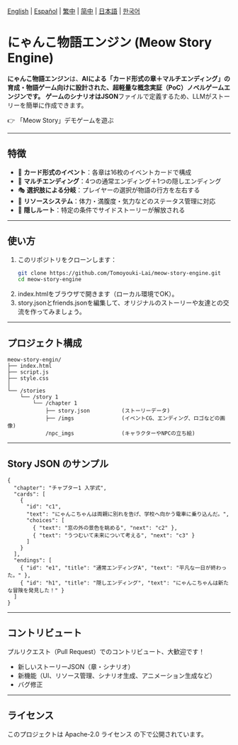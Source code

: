 [English](../README.md) | [Español](README.es.md) | [繁中](README.zh-Hant.md) | [简中](README.zh-Hans.md) | [日本語](README.ja.md) | [한국어](README.ko.md)

# にゃんこ物語エンジン (Meow Story Engine)

**にゃんこ物語エンジン**は、**AIによる「カード形式の章＋マルチエンディング」**の育成・物語ゲーム向けに設計された、超軽量な概念実証（PoC）ノベルゲームエンジンです。
ゲームのシナリオは**JSON**ファイルで定義するため、LLMがストーリーを簡単に作成できます。

👉 「Meow Story」デモゲームを遊ぶ

---

## 特徴

- 📖 **カード形式のイベント**：各章は16枚のイベントカードで構成
- 🔀 **マルチエンディング**：4つの通常エンディング＋1つの隠しエンディング
- 🎭 **選択肢による分岐**：プレイヤーの選択が物語の行方を左右する
- 🎒 **リソースシステム**：体力・満腹度・気力などのステータス管理に対応
- 🌟 **隠しルート**：特定の条件でサイドストーリーが解放される

---

## 使い方

1. このリポジトリをクローンします：
   ```bash
   git clone https://github.com/Tomoyouki-Lai/meow-story-engine.git
   cd meow-story-engine
2. index.htmlをブラウザで開きます（ローカル環境でOK）。
3. story.jsonとfriends.jsonを編集して、オリジナルのストーリーや友達との交流を作ってみましょう。

---

## プロジェクト構成

```
meow-story-engin/
├── index.html
├── script.js
├── style.css
│
└── /stories
    └── /story 1
        └── /chapter 1
            ├── story.json          (ストーリーデータ)
            ├── /imgs               (イベントCG、エンディング、ロゴなどの画像)
            /npc_imgs               (キャラクターやNPCの立ち絵)
```
---

## Story JSON のサンプル

```
{
  "chapter": "チャプター1 入学式",
  "cards": [
    {
      "id": "c1",
      "text": "にゃんこちゃんは両親に別れを告げ、学校へ向かう電車に乗り込んだ。",
      "choices": [
        { "text": "窓の外の景色を眺める", "next": "c2" },
        { "text": "うつむいて未来について考える", "next": "c3" }
      ]
    }
  ],
  "endings": [
    { "id": "e1", "title": "通常エンディングA", "text": "平凡な一日が終わった。" },
    { "id": "h1", "title": "隠しエンディング", "text": "にゃんこちゃんは新たな冒険を発見した！" }
  ]
}
```

---

## コントリビュート

プルリクエスト（Pull Request）でのコントリビュート、大歓迎です！
- 新しいストーリーJSON（章・シナリオ）
- 新機能（UI、リソース管理、シナリオ生成、アニメーション生成など）
- バグ修正

---

## ライセンス

このプロジェクトは Apache-2.0 ライセンス の下で公開されています。
